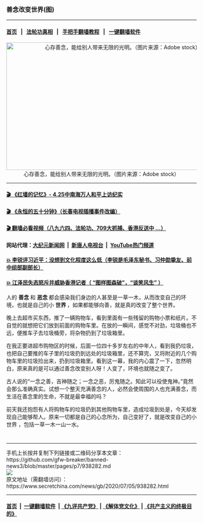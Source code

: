 ### 善念改变世界(图)
------------------------

#### [首页](https://github.com/gfw-breaker/banned-news3/blob/master/README.md) &nbsp;&nbsp;|&nbsp;&nbsp; [法轮功真相](https://github.com/begood0513/basic/blob/master/README.md)  &nbsp;&nbsp;|&nbsp;&nbsp; [手把手翻墙教程](https://github.com/gfw-breaker/guides/wiki)  &nbsp;&nbsp;|&nbsp;&nbsp; [一键翻墙软件](https://github.com/gfw-breaker/nogfw/blob/master/README.md)  



<div class="article_right" style="fone-color:#000">
 <p style="text-align:center">
  <img alt="心存善念，能给别人带来无限的光明。（图片来源：Adobe stock）" src="https://img2.secretchina.com/pic/2019/5-15/p2424712a526216022-ss.jpg" style="height:337px; width:600px"/>
  <br>
   心存善念，能给别人带来无限的光明。（图片来源：Adobe stock）
   <span id="hideid" name="hideid" style="color:red;display:none;">
    <span href="https://www.secretchina.com">
    </span>
   </span>
  </br>
 </p>
 <div id="txt-mid1-t21-2017">
  

---

#### [ 🎬  《红墙的记忆》- 4.25中南海万人和平上访纪实](http://141.164.39.94:10000/videos/legend/425.html)

#### [ 🎬  《永恒的五十分钟》（长春电视插播事件改编） ](http://141.164.39.94:10000/videos/news/ComingForYou-2.html)

#### [ 🎬  翻墙必看视频（八九六四、法轮功、709大抓捕、香港反送中 ...）](https://github.com/gfw-breaker/links/blob/master/banned.md)

#### 网站代理：[大纪元新闻网](http://167.172.10.89:10080/gb/) &nbsp;|&nbsp; [新唐人电视台](http://167.172.10.89:8808/gb/) &nbsp;|&nbsp; [YouTube热门频道](http://158.247.203.241/youtube.html)

#### [ 💥 李锐评习近平：没想到文化程度这么低（李锐是毛泽东秘书、习仲勋挚友、前中组部副部长）](http://141.164.39.94:10000/videos/res/Communist/lirui-xi.html)

#### [ 💥 江泽民失态怒斥并威胁香港记者（ “图样图森破”，“谈笑风生” ）](http://141.164.39.94:10000/videos/res/realjzm/naive.html)


  </div>
 </div>
 <p>
  人的
  <strong>
   <span href="https://www.secretchina.com/news/gb/tag/善念" target="_blank">
    善念
   </span>
  </strong>
  和
  <strong>
   恶念
  </strong>
  都会感染我们身边的人甚至是一草一木，从而改变自己的环境，也就是自己的小
  <strong>
   世界
  </strong>
  ，如果都能够向善，就是真的改变了整个世界。
  <span id="hideid" name="hideid" style="color:red;display:none;">
   <span href="https://www.secretchina.com">
   </span>
  </span>
 </p>
 <p>
  晚上去超市买东西，推了一辆购物车，看到里面有一些残留的购物小票和纸片。不自觉的就想把它们放到前面的购物车里。在放的一瞬间，感觉不对劲，垃圾桶也不远，便推车子去垃圾桶旁，将杂物扔到了垃圾箱里。
 </p>
 <p>
  在我正要进超市购物区的时候，后面一位四十多岁左右的中年人，看到我扔垃圾，也把自己要推的车子里的垃圾扔到远处的垃圾箱里，还不算完，又将附近的几个购物车里的垃圾捡出来，扔到垃圾箱里。看到这一幕，我的内心震了一下，忽然明白，原来真的是可以通过善念改变别人呀！人变了，环境也就随之变了。
 </p>
 <p>
  古人说的“一念之善，吉神随之；一念之恶，厉鬼随之。知此可以役使鬼神。”竟然会那么准确真实。试想一个整天充满善念的人，必然会使周围的人也充满善念，而生活在善念里的生命，不就是最幸福的吗？
 </p>
 <p>
  前天我还抱怨有人将购物车的垃圾扔到其他购物车里，造成垃圾到处是，今天却发现自己能够帮人。原来一切都是自己的心念所为，自己变好了，就是改变自己的小
  <span href="https://www.secretchina.com/news/gb/tag/世界" target="_blank">
   世界
  </span>
  ，包括一草一木一山一水。
  <center>
   <div>
    <div id="txt-mid2-t22-2017" style="display: block;  max-height: 351px;  overflow: hidden;">
     <div id="SC-21xx">
     </div>
     <ins class="adsbygoogle" data-ad-client="ca-pub-1276641434651360" data-ad-format="auto" data-ad-slot="4301710469" data-full-width-responsive="true" style="display:block">
     </ins>
    </div>
   </div>
  </center>
  <div style="padding-top:12px;">
  </div>
 </p>
</div>

<hr/>
手机上长按并复制下列链接或二维码分享本文章：<br/>
https://github.com/gfw-breaker/banned-news3/blob/master/pages/p7/938282.md <br/>
<a href='https://github.com/gfw-breaker/banned-news3/blob/master/pages/p7/938282.md'><img src='https://github.com/gfw-breaker/banned-news3/blob/master/pages/p7/938282.md.png'/></a> <br/>
原文地址（需翻墙访问）：https://www.secretchina.com/news/gb/2020/07/05/938282.html


------------------------
#### [首页](https://github.com/gfw-breaker/banned-news3/blob/master/README.md) &nbsp;|&nbsp; [一键翻墙软件](https://github.com/gfw-breaker/nogfw/blob/master/README.md) &nbsp;| [《九评共产党》](https://github.com/gfw-breaker/9ping.md/blob/master/README.md#九评之一评共产党是什么) | [《解体党文化》](https://github.com/gfw-breaker/jtdwh.md/blob/master/README.md) | [《共产主义的终极目的》](https://github.com/gfw-breaker/gczydzjmd.md/blob/master/README.md)


<img src='http://gfw-breaker.win/banned-news3/pages/p7/938282.md' width='0px' height='0px'/>
